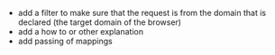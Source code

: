 - add a filter to make sure that the request is from the domain that is declared (the target domain of the browser)
- add a how to or other explanation
- add passing of mappings

